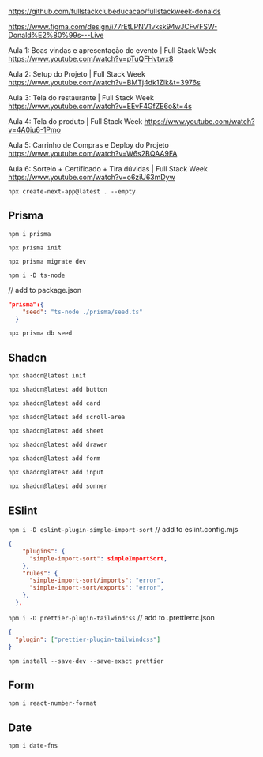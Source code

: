 https://github.com/fullstackclubeducacao/fullstackweek-donalds

https://www.figma.com/design/i77rEtLPNV1vksk94wJCFv/FSW-Donald%E2%80%99s---Live


Aula 1: Boas vindas e apresentação do evento | Full Stack Week
https://www.youtube.com/watch?v=pTuQFHvtwx8

Aula 2: Setup do Projeto | Full Stack Week
https://www.youtube.com/watch?v=BMTj4dk1Zlk&t=3976s

Aula 3: Tela do restaurante | Full Stack Week
https://www.youtube.com/watch?v=EEvF4GfZE6o&t=4s

Aula 4: Tela do produto | Full Stack Week
https://www.youtube.com/watch?v=4A0iu6-1Pmo

Aula 5: Carrinho de Compras e Deploy do Projeto
https://www.youtube.com/watch?v=W6s2BQAA9FA

Aula 6: Sorteio + Certificado + Tira dúvidas | Full Stack Week
https://www.youtube.com/watch?v=o6ziU63mDyw



`npx create-next-app@latest . --empty`


## Prisma

`npm i prisma`

`npx prisma init`

`npx prisma migrate dev`

`npm i -D ts-node`

// add to package.json
```json
"prisma":{
    "seed": "ts-node ./prisma/seed.ts"
  }
```

`npx prisma db seed`


## Shadcn

`npx shadcn@latest init`

`npx shadcn@latest add button`

`npx shadcn@latest add card`

`npx shadcn@latest add scroll-area`

`npx shadcn@latest add sheet`

`npx shadcn@latest add drawer`

`npx shadcn@latest add form`

`npx shadcn@latest add input`

`npx shadcn@latest add sonner`


## ESlint

`npm i -D eslint-plugin-simple-import-sort`
// add to eslint.config.mjs
```json
{
    "plugins": {
      "simple-import-sort": simpleImportSort,
    },
    "rules": {
      "simple-import-sort/imports": "error",
      "simple-import-sort/exports": "error",
    },
  },
```

`npm i -D prettier-plugin-tailwindcss`
// add to .prettierrc.json
```json
{
  "plugin": ["prettier-plugin-tailwindcss"]
}
```

`npm install --save-dev --save-exact prettier`



## Form

`npm i react-number-format`


## Date

`npm i date-fns`